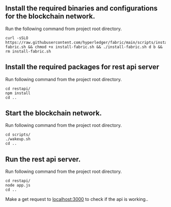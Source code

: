 
## Install the required binaries and configurations for the blockchain network.

Run the following command from project root directory.
```
curl -sSLO https://raw.githubusercontent.com/hyperledger/fabric/main/scripts/install-fabric.sh && chmod +x install-fabric.sh && ./install-fabric.sh d b && rm install-fabric.sh
```

## Install the required packages for rest api server

Run following command from the project root directory.
```
cd restapi/
npm install
cd ..
```

## Start the blockchain network.

Run following command from the project root directory.
```
cd scripts/
./wakeup.sh
cd ..
```

## Run the rest api server.

Run following command from the project root directory.
```
cd restapi/
node app.js
cd ..
```

Make a get request to [localhost:3000](http://localhost:3000) to check if the api is working..